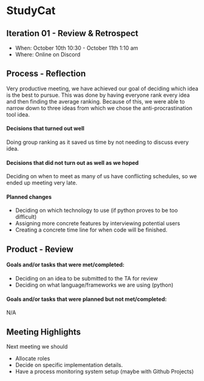 # StudyCat

## Iteration 01 - Review & Retrospect

 * When: October 10th 10:30 - October 11th 1:10 am
 * Where: Online on Discord

## Process - Reflection

Very productive meeting, we have achieved our goal of deciding which idea is the best to pursue. This was done by having everyone rank every idea and then finding the average ranking. Because of this, we were able to narrow down to three ideas from which we chose the anti-procrastination tool idea.

#### Decisions that turned out well

Doing group ranking as it saved us time by not needing to discuss every idea.

#### Decisions that did not turn out as well as we hoped

Deciding on when to meet as many of us have conflicting schedules, so we ended up meeting very late.


#### Planned changes

 * Deciding on which technology to use (if python proves to be too difficult)
 * Assigning more concrete features by interviewing potential users
 * Creating a concrete time line for when code will be finished.


## Product - Review

#### Goals and/or tasks that were met/completed:

 * Deciding on an idea to be submitted to the TA for review
 * Deciding on what language/frameworks we are using (python)

#### Goals and/or tasks that were planned but not met/completed:

N/A

## Meeting Highlights

Next meeting we should
 * Allocate roles
 * Decide on specific implementation details.
 * Have a process monitoring system setup (maybe with Github Projects)
